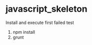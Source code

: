 javascript_skeleton
===================

Install and execute first failed test

1) npm install
2) grunt
